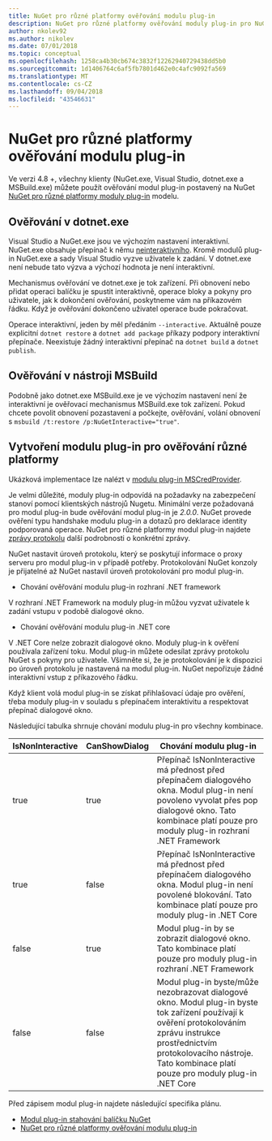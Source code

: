 ```yaml
---
title: NuGet pro různé platformy ověřování modulu plug-in
description: NuGet pro různé platformy ověřování moduly plug-in pro NuGet.exe, dotnet.exe, msbuild.exe a sady Visual Studio
author: nkolev92
ms.author: nikolev
ms.date: 07/01/2018
ms.topic: conceptual
ms.openlocfilehash: 1258ca4b30cb674c3832f12262940729438dd5b0
ms.sourcegitcommit: 1d1406764c6af5fb7801d462e0c4afc9092fa569
ms.translationtype: MT
ms.contentlocale: cs-CZ
ms.lasthandoff: 09/04/2018
ms.locfileid: "43546631"
---
```

# <a name="nuget-cross-platform-authentication-plugin"></a>NuGet pro různé platformy ověřování modulu plug-in

Ve verzi 4.8 +, všechny klienty (NuGet.exe, Visual Studio, dotnet.exe a MSBuild.exe) můžete použít ověřování modul plug-in postavený na NuGet [NuGet pro různé platformy moduly plug-in](NuGet-Cross-Platform-Plugins.md) modelu.

## <a name="authentication-in-dotnetexe"></a>Ověřování v dotnet.exe

Visual Studio a NuGet.exe jsou ve výchozím nastavení interaktivní. NuGet.exe obsahuje přepínač k němu [neinteraktivního](../../tools/nuget-exe-CLI-Reference.md).
Kromě modulů plug-in NuGet.exe a sady Visual Studio vyzve uživatele k zadání.
V dotnet.exe není nebude tato výzva a výchozí hodnota je není interaktivní.

Mechanismus ověřování ve dotnet.exe je tok zařízení. Při obnovení nebo přidat operaci balíčku je spustit interaktivně, operace bloky a pokyny pro uživatele, jak k dokončení ověřování, poskytneme vám na příkazovém řádku.
Když je ověřování dokončeno uživatel operace bude pokračovat.

Operace interaktivní, jeden by měl předáním `--interactive`.
Aktuálně pouze explicitní `dotnet restore` a `dotnet add package` příkazy podpory interaktivní přepínače.
Neexistuje žádný interaktivní přepínač na `dotnet build` a `dotnet publish`.

## <a name="authentication-in-msbuild"></a>Ověřování v nástroji MSBuild

Podobně jako dotnet.exe MSBuild.exe je ve výchozím nastavení není že interaktivní je ověřovací mechanismus MSBuild.exe tok zařízení.
Pokud chcete povolit obnovení pozastavení a počkejte, ověřování, volání obnovení s `msbuild /t:restore /p:NuGetInteractive="true"`.

## <a name="creating-a-cross-platform-authentication-plugin"></a>Vytvoření modulu plug-in pro ověřování různé platformy

Ukázková implementace lze nalézt v [modulu plug-in MSCredProvider](https://github.com/Microsoft/mscredprovider).

Je velmi důležité, moduly plug-in odpovídá na požadavky na zabezpečení stanoví pomocí klientských nástrojů Nugetu.
Minimální verze požadovaná pro modul plug-in bude ověřování modul plug-in je *2.0.0*.
NuGet provede ověření typu handshake modulu plug-in a dotazů pro deklarace identity podporovaná operace.
NuGet pro různé platformy modul plug-in najdete [zprávy protokolu](NuGet-Cross-Platform-Plugins.md#protocol-messages-index) další podrobnosti o konkrétní zprávy.

NuGet nastavit úroveň protokolu, který se poskytují informace o proxy serveru pro modul plug-in v případě potřeby.
Protokolování NuGet konzoly je přijatelné až NuGet nastavil úroveň protokolování pro modul plug-in.

- Chování ověřování modulu plug-in rozhraní .NET framework

V rozhraní .NET Framework na moduly plug-in můžou vyzvat uživatele k zadání vstupu v podobě dialogové okno.

- Chování ověřování modulu plug-in .NET core

V .NET Core nelze zobrazit dialogové okno. Moduly plug-in k ověření používala zařízení toku.
Modul plug-in můžete odesílat zprávy protokolu NuGet s pokyny pro uživatele.
Všimněte si, že je protokolování je k dispozici po úroveň protokolu je nastavená na modul plug-in.
NuGet nepořizuje žádné interaktivní vstup z příkazového řádku.

Když klient volá modul plug-in se získat přihlašovací údaje pro ověření, třeba moduly plug-in v souladu s přepínačem interaktivitu a respektovat přepínač dialogové okno. 

Následující tabulka shrnuje chování modulu plug-in pro všechny kombinace.

| IsNonInteractive | CanShowDialog | Chování modulu plug-in |
| ---------------- | ------------- | --------------- |
| true | true | Přepínač IsNonInteractive má přednost před přepínačem dialogového okna. Modul plug-in není povoleno vyvolat přes pop dialogové okno. Tato kombinace platí pouze pro moduly plug-in rozhraní .NET Framework |
| true | false | Přepínač IsNonInteractive má přednost před přepínačem dialogového okna. Modul plug-in není povolené blokování. Tato kombinace platí pouze pro moduly plug-in .NET Core |
| false | true | Modul plug-in by se zobrazit dialogové okno. Tato kombinace platí pouze pro moduly plug-in rozhraní .NET Framework |
| false | false | Modul plug-in byste/může nezobrazovat dialogové okno. Modul plug-in byste tok zařízení používají k ověření protokolováním zprávu instrukce prostřednictvím protokolovacího nástroje. Tato kombinace platí pouze pro moduly plug-in .NET Core |

Před zápisem modul plug-in najdete následující specifika plánu.

- [Modul plug-in stahování balíčku NuGet](https://github.com/NuGet/Home/wiki/NuGet-Package-Download-Plugin)
- [NuGet pro různé platformy ověřování modulu plug-in](https://github.com/NuGet/Home/wiki/NuGet-cross-plat-authentication-plugin)
